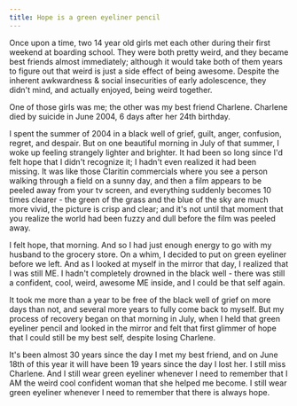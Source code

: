```yaml
---
title: Hope is a green eyeliner pencil
---
```

Once upon a time, two 14 year old girls met each other during their first weekend at boarding school. They were both pretty weird, and they became best friends almost immediately; although it would take both of them years to figure out that weird is just a side effect of being awesome. Despite the inherent awkwardness & social insecurities of early adolescence, they didn't mind, and actually enjoyed, being weird together. 

One of those girls was me; the other was my best friend Charlene. Charlene died by suicide in June 2004, 6 days after her 24th birthday. 

I spent the summer of 2004 in a black well of grief, guilt, anger, confusion, regret, and despair. But on one beautiful morning in July of that summer, I woke up feeling strangely lighter and brighter. It had been so long since I'd felt hope that I didn't recognize it; I hadn't even realized it had been missing. It was like those Claritin commercials where you see a person walking through a field on a sunny day, and then a film appears to be peeled away from your tv screen, and everything suddenly becomes 10 times clearer - the green of the grass and the blue of the sky are much more vivid, the picture is crisp and clear; and it's not until that moment that you realize the world had been fuzzy and dull before the film was peeled away.

I felt hope, that morning. And so I had just enough energy to go with my husband to the grocery store. On a whim, I decided to put on green eyeliner before we left. And as I looked at myself in the mirror that day, I realized that I was still ME. I hadn't completely drowned in the black well - there was still a confident, cool, weird, awesome ME inside, and I could be that self again. 

It took me more than a year to be free of the black well of grief on more days than not, and several more years to fully come back to myself. But my process of recovery began on that morning in July, when I held that green eyeliner pencil and looked in the mirror and felt that first glimmer of hope that I could still be my best self, despite losing Charlene. 

It's been almost 30 years since the day I met my best friend, and on June 18th of this year it will have been 19 years since the day I lost her. I still miss Charlene. And I still wear green eyeliner whenever I need to remember that I AM the weird cool confident woman that she helped me become.  I still wear green eyeliner whenever I need to remember that there is always hope.


